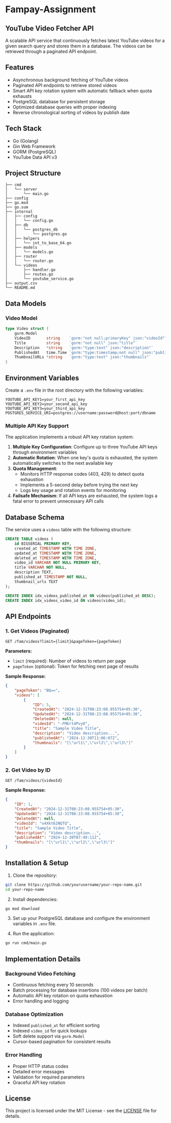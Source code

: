 # Fampay-Assignment

## YouTube Video Fetcher API

A scalable API service that continuously fetches latest YouTube videos for a given search query and stores them in a database. The videos can be retrieved through a paginated API endpoint.

## Features

- Asynchronous background fetching of YouTube videos
- Paginated API endpoints to retrieve stored videos
- Smart API key rotation system with automatic fallback when quota exhausts
- PostgreSQL database for persistent storage
- Optimized database queries with proper indexing
- Reverse chronological sorting of videos by publish date

## Tech Stack

- Go (Golang)
- Gin Web Framework
- GORM (PostgreSQL)
- YouTube Data API v3

## Project Structure

```
├── cmd
│   └── server
│       └── main.go
├── config
├── go.mod
├── go.sum
├── internal
│   ├── config
│   │   └── config.go
│   ├── db
│   │   └── postgres_db
│   │       └── postgres.go
│   ├── helpers
│   │   └── int_to_base_64.go
│   ├── models
│   │   └── models.go
│   ├── router
│   │   └── router.go
│   └── videos
│       ├── handler.go
│       ├── routes.go
│       └── youtube_service.go
├── output.csv
└── README.md
```

## Data Models

### Video Model
```go
type Video struct {
    gorm.Model
    VideoID       string    `gorm:"not null;primaryKey" json:"videoId"`
    Title         string    `gorm:"not null" json:"title"`
    Description   *string   `gorm:"type:text" json:"description"`
    PublishedAt   time.Time `gorm:"type:timestamp;not null" json:"publishedAt"`
    ThumbnailURLs *string   `gorm:"type:text" json:"thumbnails"`
}
```

## Environment Variables

Create a `.env` file in the root directory with the following variables:

```env
YOUTUBE_API_KEY1=your_first_api_key
YOUTUBE_API_KEY2=your_second_api_key
YOUTUBE_API_KEY3=your_third_api_key
POSTGRES_SERVICE_URI=postgres://username:password@host:port/dbname
```

### Multiple API Key Support

The application implements a robust API key rotation system:

1. **Multiple Key Configuration**: Configure up to three YouTube API keys through environment variables
2. **Automatic Rotation**: When one key's quota is exhausted, the system automatically switches to the next available key
3. **Quota Management**: 
   - Monitors HTTP response codes (403, 429) to detect quota exhaustion
   - Implements a 5-second delay before trying the next key
   - Logs key usage and rotation events for monitoring
4. **Failsafe Mechanism**: If all API keys are exhausted, the system logs a fatal error to prevent unnecessary API calls

## Database Schema

The service uses a `videos` table with the following structure:

```sql
CREATE TABLE videos (
    id BIGSERIAL PRIMARY KEY,
    created_at TIMESTAMP WITH TIME ZONE,
    updated_at TIMESTAMP WITH TIME ZONE,
    deleted_at TIMESTAMP WITH TIME ZONE,
    video_id VARCHAR NOT NULL PRIMARY KEY,
    title VARCHAR NOT NULL,
    description TEXT,
    published_at TIMESTAMP NOT NULL,
    thumbnail_urls TEXT
);

CREATE INDEX idx_videos_published_at ON videos(published_at DESC);
CREATE INDEX idx_videos_video_id ON videos(video_id);
```

## API Endpoints

### 1. Get Videos (Paginated)
```
GET /fam/videos?limit={limit}&pageToken={pageToken}
```

**Parameters:**
- `limit` (required): Number of videos to return per page
- `pageToken` (optional): Token for fetching next page of results

**Sample Response:**
```json
{
    "pageToken": "BQ==",
    "videos": [
        {
            "ID": 5,
            "CreatedAt": "2024-12-31T08:23:08.955754+05:30",
            "UpdatedAt": "2024-12-31T08:23:08.955754+05:30",
            "DeletedAt": null,
            "videoId": "-FMbrt4Pvy0",
            "title": "Sample Video Title",
            "description": "Video description...",
            "publishedAt": "2024-12-30T11:06:07Z",
            "thumbnails": "[\"url1\",\"url2\",\"url3\"]"
        }
    ]
}
```

### 2. Get Video by ID
```
GET /fam/videos/{videoId}
```

**Sample Response:**
```json
{
    "ID": 1,
    "CreatedAt": "2024-12-31T08:23:08.955754+05:30",
    "UpdatedAt": "2024-12-31T08:23:08.955754+05:30",
    "DeletedAt": null,
    "videoId": "o4Xkt62NQfQ",
    "title": "Sample Video Title",
    "description": "Video description...",
    "publishedAt": "2024-12-30T07:49:11Z",
    "thumbnails": "[\"url1\",\"url2\",\"url3\"]"
}
```

## Installation & Setup

1. Clone the repository:
```bash
git clone https://github.com/yourusername/your-repo-name.git
cd your-repo-name
```

2. Install dependencies:
```bash
go mod download
```

3. Set up your PostgreSQL database and configure the environment variables in `.env` file.

4. Run the application:
```bash
go run cmd/main.go
```

## Implementation Details

### Background Video Fetching
- Continuous fetching every 10 seconds
- Batch processing for database insertions (100 videos per batch)
- Automatic API key rotation on quota exhaustion
- Error handling and logging

### Database Optimization
- Indexed `published_at` for efficient sorting
- Indexed `video_id` for quick lookups
- Soft delete support via `gorm.Model`
- Cursor-based pagination for consistent results

### Error Handling
- Proper HTTP status codes
- Detailed error messages
- Validation for required parameters
- Graceful API key rotation

## License

This project is licensed under the MIT License - see the [LICENSE](LICENSE) file for details.